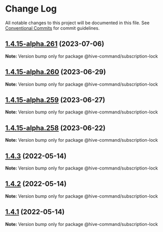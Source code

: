 # Change Log

All notable changes to this project will be documented in this file.
See [Conventional Commits](https://conventionalcommits.org) for commit guidelines.

## [1.4.15-alpha.261](https://github.com/TheTechCompany/HiveCommand/compare/v1.4.15-alpha.260...v1.4.15-alpha.261) (2023-07-06)

**Note:** Version bump only for package @hive-command/subscription-lock





## [1.4.15-alpha.260](https://github.com/TheTechCompany/HiveCommand/compare/v1.4.15-alpha.259...v1.4.15-alpha.260) (2023-06-29)

**Note:** Version bump only for package @hive-command/subscription-lock





## [1.4.15-alpha.259](https://github.com/TheTechCompany/HiveCommand/compare/v1.4.15-alpha.258...v1.4.15-alpha.259) (2023-06-27)

**Note:** Version bump only for package @hive-command/subscription-lock





## [1.4.15-alpha.258](https://github.com/TheTechCompany/HiveCommand/compare/v1.4.15-alpha.257...v1.4.15-alpha.258) (2023-06-22)

**Note:** Version bump only for package @hive-command/subscription-lock





## [1.4.3](https://github.com/TheTechCompany/HiveCommand/compare/v1.4.2...v1.4.3) (2022-05-14)

**Note:** Version bump only for package @hive-command/subscription-lock





## [1.4.2](https://github.com/TheTechCompany/HiveCommand/compare/v1.4.1...v1.4.2) (2022-05-14)

**Note:** Version bump only for package @hive-command/subscription-lock





## [1.4.1](https://github.com/TheTechCompany/HiveCommand/compare/v1.4.1-alpha.152...v1.4.1) (2022-05-14)

**Note:** Version bump only for package @hive-command/subscription-lock
